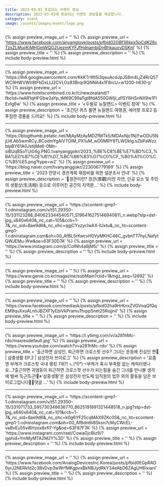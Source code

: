 ```yaml
---
title: 2023-03-03 종료되는 이벤트 정보
description: 2023-03-03에 종료되는 이벤트 정보들을 제공합니다.
category: event
image: /assets/images/event/logo.png
---
```

{% assign preview_image_url = '' %}
{% assign preview_url = 'https://www.facebook.com/anyanglove/posts/pfbid02GBf36kpx5pCdK26cTzsZLMuiiKiMHGmWQG2UezmKYFJfHdnambiDnBhkauxvDSKnl' %}
{% assign preview_title = '' %}
{% assign preview_description = '' %}
{% include body-preview.html %}
<hr>{% assign preview_image_url = 'https://lh6.googleusercontent.com/KkKTrWt5i3qeuAcdJpJ58m4LjZ4RrQ5TWC9HWVWlr8tFbDxLtJ2CVLOz83Brqr9QNNA4x1F8rcU=w1200-h630-p' %}
{% assign preview_url = 'https://www.hotelscombined.co.kr/c/newzealand/?fbclid=IwAR1qHFGbw2aYp_tM69C99aTgt8fdA550QWIjI_d1SY6HSnNX9w1FlEvIg6w' %}
{% assign preview_title = '&lt;두발로 뉴질랜드&gt; 이벤트 참여' %}
{% assign preview_description = '초간단 퀴즈 풀면 뉴질랜드 여행권, 에어팟 프로2 등 푸짐한 경품을 드려요!' %}
{% include body-preview.html %}
<hr>{% assign preview_image_url = 'https://blogthumb.pstatic.net/MjAyMzAyMDZfMTk5/MDAxNjc1NjYwODU5NjU4.Ab5wmRCy_BCodmYgAiVTOIM_PX1uM_wD0MRY9TLWDkIg.sZbPaWzzblpBY61A0JstijMe6-0Mn-siBUqBSoTUi04g.PNG.tvanyanggokr/2023_%BE%C8%BE%E7%BD%C3_%BA%ED%B7%CE%B1%D7_%BC%B6%B3%D7%C0%CF_%B0%A1%C0%CC%B5%E5.png?type=w2' %}
{% assign preview_url = 'https://blog.naver.com/tvanyanggokr/223006779169' %}
{% assign preview_title = '2023 안양시 경관계획 재정비를 위한 설문조사 안내' %}
{% assign preview_description = '📌경관이란? 경관(景觀)이란 자연, 인공 요소 및 주민의 생활상(生活相) 등으로 이루어진 공간의 지역환...' %}
{% include body-preview.html %}
<hr>{% assign preview_image_url = 'https://scontent-gmp1-1.cdninstagram.com/v/t51.29350-15/331123288_640623344540571_5196416275146940611_n.webp?stp=dst-jpg_s640x640&amp;_nc_cat=105&amp;ccb=1-7&amp;_nc_sid=8ae9d6&amp;_nc_ohc=qgjCYxzycIwAX-IUxtu&amp;_nc_ht=scontent-gmp1-1.cdninstagram.com&amp;oh=00_AfBL5rKwcvH0VyMKHC46C_gvbnTT7hyLNafytQWJEMu-Ww&amp;oe=63F30D7A' %}
{% assign preview_url = 'https://www.instagram.com/p/CotNh4aBjM5/' %}
{% assign preview_title = '' %}
{% assign preview_description = '' %}
{% include body-preview.html %}
<hr>{% assign preview_image_url = '' %}
{% assign preview_url = 'https://www.genie.co.kr/magazine/subMain?ctid=1&mgz_seq=12892' %}
{% assign preview_title = '' %}
{% assign preview_description = '' %}
{% include body-preview.html %}
<hr>{% assign preview_image_url = '' %}
{% assign preview_url = 'https://www.facebook.com/mediask/posts/pfbid02ha9HrKnxZVGVoqQfQqEM9quXxoALnhJBZXF1yEbiVkPramuTtvppSnet2SRojjnil' %}
{% assign preview_title = '' %}
{% assign preview_description = '' %}
{% include body-preview.html %}
<hr>{% assign preview_image_url = 'https://i.ytimg.com/vi/a281hMc-rdo/maxresdefault.jpg' %}
{% assign preview_url = 'https://www.youtube.com/watch?v=a281hMc-rdo' %}
{% assign preview_title = '출근하면 삼성인, 퇴근하면 크로스핏 선수? 그녀는 운동에 진심인 편💪 | 삼중생활 EP.2 | 삼성전자 브이로그' %}
{% assign preview_description = '요즘엔 부캐가 크로스핏 국내 랭킹 7위?! ㄴ(°0°)ㄱ부캐가 혹시 부족함 없는 캐릭터였나요…?출근하면 귀염둥이 퇴근하면 크로스핏 선수가 되는힘을 숨긴 그녀를 만나볼 생각에 벌써 득근득근!💪※&#39;삼중생활&#39;은 삼성전자 반도체 임직원의 업무 외의 활동을 담은 브이로그입니다👀📢댓글 ...' %}
{% include body-preview.html %}
<hr>{% assign preview_image_url = 'https://scontent-gmp1-1.cdninstagram.com/v/t51.29350-15/331071733_595730348636770_8625191891321448518_n.jpg?stp=dst-jpg_s640x640&amp;_nc_cat=101&amp;ccb=1-7&amp;_nc_sid=8ae9d6&amp;_nc_ohc=k0g6YF25cqMAX9ZKc0S&amp;_nc_ht=scontent-gmp1-1.cdninstagram.com&amp;oh=00_AfBdn6li85kxn7cMyCWcEL-vaBvEu55vi6Hzox8xfl7-Yg&amp;oe=63F87F7A' %}
{% assign preview_url = 'https://www.instagram.com/reel/CowaGjcBiz9/?igshid=YmMyMTA2M2Y%3D' %}
{% assign preview_title = '' %}
{% assign preview_description = '' %}
{% include body-preview.html %}
<hr>{% assign preview_image_url = '' %}
{% assign preview_url = 'https://www.facebook.com/AnalogDevicesInc.Korea/posts/pfbid0EGpRAD6yrJ2NERkfd2c3BvDvp3wWrfMKgpvxBkNBJydRkY34eAbD6ZAgUH6ixianl' %}
{% assign preview_title = '' %}
{% assign preview_description = '' %}
{% include body-preview.html %}